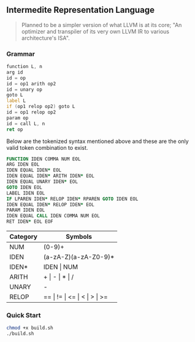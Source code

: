 ## Intermedite Representation Language
> Planned to be a simpler version of what LLVM is at its core; "An optimizer and transpiler of its very own LLVM IR to various architecture's ISA".

### Grammar

``` asm
function L, n
arg id
id = op
id = op1 arith op2
id = unary op
goto L
label L
if (op1 relop op2) goto L
id = op1 relop op2
param op
id = call L, n
ret op
```
Below are the tokenized syntax mentioned above and these are the only valid token combination to exist.
``` f90
FUNCTION IDEN COMMA NUM EOL
ARG IDEN EOL
IDEN EQUAL IDEN* EOL
IDEN EQUAL IDEN* ARITH IDEN* EOL
IDEN EQUAL UNARY IDEN* EOL
GOTO IDEN EOL
LABEL IDEN EOL
IF LPAREN IDEN* RELOP IDEN* RPAREN GOTO IDEN EOL
IDEN EQUAL IDEN* RELOP IDEN* EOL
PARAM IDEN EOL
IDEN EQUAL CALL IDEN COMMA NUM EOL
RET IDEN* EOL EOF
```
| **Category** | **Symbols**                    |
|--------------|--------------------------------|
| NUM          | (0-9)+                         |
| IDEN         | (a-zA-Z)(a-zA-Z0-9)*           |
| IDEN\*       | IDEN \| NUM                    |
| ARITH        | + \| - \| * \| /               |
| UNARY        | -                              |
| RELOP        | == \| != \| <= \| < \| > \| >= |

### Quick Start
``` bash
chmod +x build.sh
./build.sh
```

